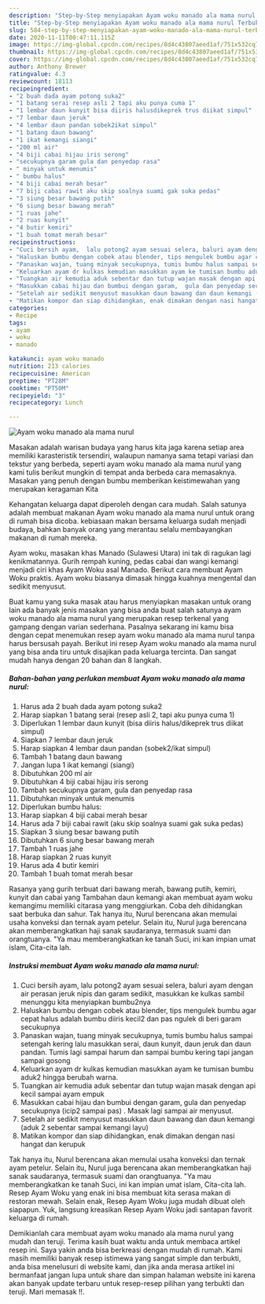 ```yaml
---
description: "Step-by-Step menyiapakan Ayam woku manado ala mama nurul Terbukti"
title: "Step-by-Step menyiapakan Ayam woku manado ala mama nurul Terbukti"
slug: 584-step-by-step-menyiapakan-ayam-woku-manado-ala-mama-nurul-terbukti
date: 2020-11-11T00:47:11.115Z
image: https://img-global.cpcdn.com/recipes/8d4c43807aeed1af/751x532cq70/ayam-woku-manado-ala-mama-nurul-foto-resep-utama.jpg
thumbnail: https://img-global.cpcdn.com/recipes/8d4c43807aeed1af/751x532cq70/ayam-woku-manado-ala-mama-nurul-foto-resep-utama.jpg
cover: https://img-global.cpcdn.com/recipes/8d4c43807aeed1af/751x532cq70/ayam-woku-manado-ala-mama-nurul-foto-resep-utama.jpg
author: Anthony Brewer
ratingvalue: 4.3
reviewcount: 18113
recipeingredient:
- "2 buah dada ayam potong suka2"
- "1 batang serai resep asli 2 tapi aku punya cuma 1"
- "1 lembar daun kunyit bisa diiris halusdikeprek trus diikat simpul"
- "7 lembar daun jeruk"
- "4 lembar daun pandan sobek2ikat simpul"
- "1 batang daun bawang"
- "1 ikat kemangi siangi"
- "200 ml air"
- "4 biji cabai hijau iris serong"
- "secukupnya garam gula dan penyedap rasa"
- " minyak untuk menumis"
- " bumbu halus"
- "4 biji cabai merah besar"
- "7 biji cabai rawit aku skip soalnya suami gak suka pedas"
- "3 siung besar bawang putih"
- "6 siung besar bawang merah"
- "1 ruas jahe"
- "2 ruas kunyit"
- "4 butir kemiri"
- "1 buah tomat merah besar"
recipeinstructions:
- "Cuci bersih ayam,  lalu potong2 ayam sesuai selera, baluri ayam dengan air perasan jeruk nipis dan garam sedikit, masukkan ke kulkas sambil menunggu kita menyiapkan bumbu2nya"
- "Haluskan bumbu dengan cobek atau blender, tips mengulek bumbu agar cepat halus adalah bumbu diiris kecil2 dan pas ngulek di beri garam secukupnya"
- "Panaskan wajan, tuang minyak secukupnya, tumis bumbu halus sampai setengah kering lalu masukkan serai, daun kunyit, daun jeruk dan daun pandan. Tumis lagi sampai harum dan sampai bumbu kering tapi jangan sampai gosong"
- "Keluarkan ayam dr kulkas kemudian masukkan ayam ke tumisan bumbu aduk2 hingga berubah warna."
- "Tuangkan air kemudia aduk sebentar dan tutup wajan masak dengan api kecil sampai ayam empuk"
- "Masukkan cabai hijau dan bumbui dengan garam,  gula dan penyedap secukupnya (icip2 sampai pas) . Masak lagi sampai air menyusut."
- "Setelah air sedikit menyusut masukkan daun bawang dan daun kemangi (aduk 2 sebentar sampai kemangi layu)"
- "Matikan kompor dan siap dihidangkan, enak dimakan dengan nasi hangat dan kerupuk"
categories:
- Recipe
tags:
- ayam
- woku
- manado

katakunci: ayam woku manado 
nutrition: 213 calories
recipecuisine: American
preptime: "PT28M"
cooktime: "PT50M"
recipeyield: "3"
recipecategory: Lunch

---
```



![Ayam woku manado ala mama nurul](https://img-global.cpcdn.com/recipes/8d4c43807aeed1af/751x532cq70/ayam-woku-manado-ala-mama-nurul-foto-resep-utama.jpg)

Masakan adalah warisan budaya yang harus kita jaga karena setiap area memiliki karasteristik tersendiri, walaupun namanya sama tetapi variasi dan tekstur yang berbeda, seperti ayam woku manado ala mama nurul yang kami tulis berikut mungkin di tempat anda berbeda cara memasaknya. Masakan yang penuh dengan bumbu memberikan keistimewahan yang merupakan keragaman Kita

Kehangatan keluarga dapat diperoleh dengan cara mudah. Salah satunya adalah membuat makanan Ayam woku manado ala mama nurul untuk orang di rumah bisa dicoba. kebiasaan makan bersama keluarga sudah menjadi budaya, bahkan banyak orang yang merantau selalu membayangkan makanan di rumah mereka.

Ayam woku, masakan khas Manado (Sulawesi Utara) ini tak di ragukan lagi kenikmatannya. Gurih rempah kuning, pedas cabai dan wangi kemangi menjadi ciri khas Ayam Woku asal Manado. Berikut cara membuat Ayam Woku praktis. Ayam woku biasanya dimasak hingga kuahnya mengental dan sedikit menyusut.

Buat kamu yang suka masak atau harus menyiapkan masakan untuk orang lain ada banyak jenis masakan yang bisa anda buat salah satunya ayam woku manado ala mama nurul yang merupakan resep terkenal yang gampang dengan varian sederhana. Pasalnya sekarang ini kamu bisa dengan cepat menemukan resep ayam woku manado ala mama nurul tanpa harus bersusah payah.
Berikut ini resep Ayam woku manado ala mama nurul yang bisa anda tiru untuk disajikan pada keluarga tercinta. Dan sangat mudah hanya dengan 20 bahan dan 8 langkah.


<!--inarticleads1-->

##### Bahan-bahan yang perlukan membuat Ayam woku manado ala mama nurul:

1. Harus ada 2 buah dada ayam potong suka2
1. Harap siapkan 1 batang serai (resep asli 2, tapi aku punya cuma 1)
1. Diperlukan 1 lembar daun kunyit (bisa diiris halus/dikeprek trus diikat simpul)
1. Siapkan 7 lembar daun jeruk
1. Harap siapkan 4 lembar daun pandan (sobek2/ikat simpul)
1. Tambah 1 batang daun bawang
1. Jangan lupa 1 ikat kemangi (siangi)
1. Dibutuhkan 200 ml air
1. Dibutuhkan 4 biji cabai hijau iris serong
1. Tambah secukupnya garam, gula dan penyedap rasa
1. Dibutuhkan  minyak untuk menumis
1. Diperlukan  bumbu halus:
1. Harap siapkan 4 biji cabai merah besar
1. Harus ada 7 biji cabai rawit (aku skip soalnya suami gak suka pedas)
1. Siapkan 3 siung besar bawang putih
1. Dibutuhkan 6 siung besar bawang merah
1. Tambah 1 ruas jahe
1. Harap siapkan 2 ruas kunyit
1. Harus ada 4 butir kemiri
1. Tambah 1 buah tomat merah besar


Rasanya yang gurih terbuat dari bawang merah, bawang putih, kemiri, kunyit dan cabai yang Tambahan daun kemangi akan membuat ayam woku kemangimu memiliki citarasa yang menggiurkan. Coba deh dihidangkan saat berbuka dan sahur. Tak hanya itu, Nurul berencana akan memulai usaha konveksi dan ternak ayam petelur. Selain itu, Nurul juga berencana akan memberangkatkan haji sanak saudaranya, termasuk suami dan orangtuanya. &#34;Ya mau memberangkatkan ke tanah Suci, ini kan impian umat islam, Cita-cita lah. 

<!--inarticleads2-->

##### Instruksi membuat  Ayam woku manado ala mama nurul:

1. Cuci bersih ayam,  lalu potong2 ayam sesuai selera, baluri ayam dengan air perasan jeruk nipis dan garam sedikit, masukkan ke kulkas sambil menunggu kita menyiapkan bumbu2nya
1. Haluskan bumbu dengan cobek atau blender, tips mengulek bumbu agar cepat halus adalah bumbu diiris kecil2 dan pas ngulek di beri garam secukupnya
1. Panaskan wajan, tuang minyak secukupnya, tumis bumbu halus sampai setengah kering lalu masukkan serai, daun kunyit, daun jeruk dan daun pandan. Tumis lagi sampai harum dan sampai bumbu kering tapi jangan sampai gosong
1. Keluarkan ayam dr kulkas kemudian masukkan ayam ke tumisan bumbu aduk2 hingga berubah warna.
1. Tuangkan air kemudia aduk sebentar dan tutup wajan masak dengan api kecil sampai ayam empuk
1. Masukkan cabai hijau dan bumbui dengan garam,  gula dan penyedap secukupnya (icip2 sampai pas) . Masak lagi sampai air menyusut.
1. Setelah air sedikit menyusut masukkan daun bawang dan daun kemangi (aduk 2 sebentar sampai kemangi layu)
1. Matikan kompor dan siap dihidangkan, enak dimakan dengan nasi hangat dan kerupuk


Tak hanya itu, Nurul berencana akan memulai usaha konveksi dan ternak ayam petelur. Selain itu, Nurul juga berencana akan memberangkatkan haji sanak saudaranya, termasuk suami dan orangtuanya. &#34;Ya mau memberangkatkan ke tanah Suci, ini kan impian umat islam, Cita-cita lah. Resep Ayam Woku yang enak ini bisa membuat kita serasa makan di restoran mewah. Selain enak, Resep Ayam Woku juga mudah dibuat oleh siapapun. Yuk, langsung kreasikan Resep Ayam Woku jadi santapan favorit keluarga di rumah. 

Demikianlah cara membuat ayam woku manado ala mama nurul yang mudah dan teruji. Terima kasih buat waktu anda untuk membaca artikel resep ini. Saya yakin anda bisa berkreasi dengan mudah di rumah. Kami masih memiliki banyak resep istimewa yang sangat simple dan terbukti, anda bisa menelusuri di website kami, dan jika anda merasa artikel ini bermanfaat jangan lupa untuk share dan simpan halaman website ini karena akan banyak update terbaru untuk resep-resep pilihan yang terbukti dan teruji. Mari memasak !!. 

